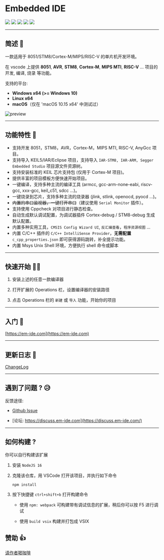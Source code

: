 # Embedded IDE

[![](https://img.shields.io/badge/home_page-em--ide.com-blue)](https://em-ide.com/)
[![](https://vsmarketplacebadges.dev/version/CL.eide.svg)](https://marketplace.visualstudio.com/items?itemName=CL.eide)
[![](https://vsmarketplacebadges.dev/installs-short/CL.eide.svg)](https://marketplace.visualstudio.com/items?itemName=CL.eide)
[![](https://vsmarketplacebadges.dev/downloads-short/CL.eide.svg)](https://marketplace.visualstudio.com/items?itemName=CL.eide)
[![](https://vsmarketplacebadges.dev/rating/CL.eide.svg)](https://marketplace.visualstudio.com/items?itemName=CL.eide)

***

## 简述 📑

一款适用于 8051/STM8/Cortex-M/MIPS/RISC-V 的单片机开发环境。

在 vscode 上提供 **8051**, **AVR**, **STM8**, **Cortex-M**, **MIPS MTI**, **RISC-V** ... 项目的 开发, 编译, 烧录 等功能。

支持的平台: 
  - **Windows x64 (>= Windows 10)**
  - **Linux x64**
  - **macOS**（仅在 'macOS 10.15 x64' 中测试过）

![preview](https://docs.em-ide.com/preview.png)

***

## 功能特性 🎉

* 支持开发 8051，STM8，AVR，Cortex-M，MIPS MTI, RISC-V, AnyGcc 项目。
* 支持导入 KEIL5/IAR/Eclipse 项目，支持导入 `IAR-STM8, IAR-ARM, Segger Embedded Studio` 项目源文件资源树。
* 支持安装标准的 KEIL 芯片支持包 (仅用于 Cortex-M 项目)。
* 提供丰富的项目模板方便快速开始项目。
* 一键编译，支持多种主流的编译工具 (armcc, gcc-arm-none-eabi, riscv-gcc, xxx-gcc, keil_c51, sdcc ...)。
* 一键烧录到芯片，支持多种主流的烧录器 (jlink, stlink, openocd, pyocd ...)。
* ~~内置的串口监视器，一键打开串口~~（建议使用 `Serial Monitor` 插件）。
* 支持使用 Cppcheck 对项目进行静态检查。
* 自动生成默认调试配置，为调试器插件 Cortex-debug / STM8-debug 生成默认配置。
* 内置多种实用工具，`CMSIS Config Wizard UI`, `反汇编查看`，`程序资源视图` ...
* 内置 C/C++ 插件的 `C/C++ IntelliSense Provider`，**无需配置** `c_cpp_properties.json` 即可获得源码跳转，补全提示功能。
* 内置 Msys Unix Shell 环境，方便执行 shell 命令或脚本

***

## 快速开始 🏃‍♀️

1. 安装上述的任意一款编译器

2. 打开扩展的 Operations 栏，设置编译器的安装路径

3. 点击 Operations 栏的 `新建` 或 `导入` 功能，开始你的项目

***

## 入门 📖

[https://em-ide.com](https://em-ide.com)

***

## 更新日志 📌

[ChangeLog](https://marketplace.visualstudio.com/items/CL.eide/changelog)

***

## 遇到了问题 ? 😥

反馈途径: 

- [Github Issue](https://github.com/github0null/eide/issues)

- [论坛: https://discuss.em-ide.com](https://discuss.em-ide.com/)

***

## 如何构建 ?

你可以自行构建该扩展

1. 安装 `NodeJS 16`

2. 克隆该仓库，用 VSCode 打开该项目，并执行如下命令

   ```shell
   npm install
   ```

3. 按下快捷键 `ctrl+shift+b` 打开构建命令

   - 使用 `npm: webpack` 可构建带有调试信息的扩展，稍后你可以按 F5 进行调试

   - 使用 `build vsix` 构建并打包成 VSIX

## 赞助 👍

[请作者喝咖啡](https://em-ide.com/sponsor)
